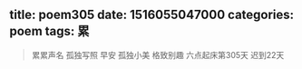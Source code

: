 title: poem305
date: 1516055047000
categories: poem
tags: 累
---
> 累累声名
孤独写照
早安
孤独小美
格致别趣
六点起床第305天 迟到22天